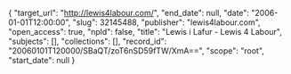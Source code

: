 {
  "target_url": "http://lewis4labour.com/", 
  "end_date": null, 
  "date": "2006-01-01T12:00:00", 
  "slug": 32145488, 
  "publisher": "lewis4labour.com", 
  "open_access": true, 
  "npld": false, 
  "title": "Lewis i Lafur - Lewis 4 Labour", 
  "subjects": [], 
  "collections": [], 
  "record_id": "20060101T120000/SBaQT/zoT6nSD59fTW/XmA==", 
  "scope": "root", 
  "start_date": null
}

